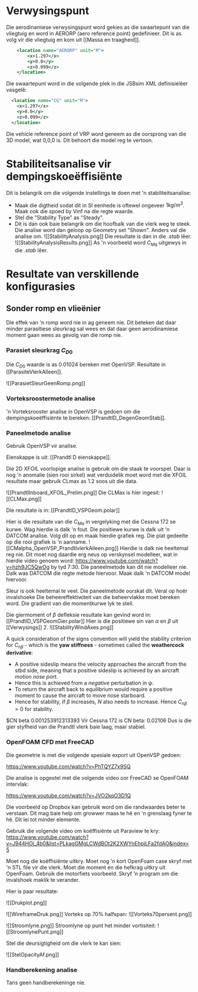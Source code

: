 
# Verwysingspunt

Die aerodinamiese verwysingspunt word gekies as die swaartepunt van die vliegtuig en word in AERORP (aero reference point) gedefinieer.  Dit is as volg vir die vliegtuig en kom uit [[Massa en traagheid]].

```xml
    <location name="AERORP" unit="M">
        <x>1.297</x>
        <y>0.0</y>
        <z>0.099</z>
    </location>
```

Die swaartepunt word in die volgende plek in die JSBsim XML definisielêer vasgelê:

```xml
  <location name="CG" unit="M">
    <x>1.297</x>
    <y>0.0</y>
    <z>0.099</z>
  </location>
```


Die vehicle reference point of VRP word geneem as die oorsprong van die 3D model, wat 0,0,0 is.  Dit behoort die model reg te vertoon.

# Stabiliteitsanalise vir dempingskoeëffisiënte

Dit is belangrik om die volgende instellings te doen met 'n stabiliteitsanalise:
- Maak die digtheid sodat dit in SI eenhede is oftewel ongeveer $1kg/m^3$.  Maak ook die spoed by Vinf na die regte waarde.
- Stel die "Stability Type" as "Steady".
- Dit is dan ook baie belangrik om die hoofbalk van die vlerk weg te steek.  Die analise word dan geloop op Geometry set "Shown".  Anders val die analise om.
![[StabilityAnalysis.png]]
Die resultate is dan in die *.stab* lêer.
![[StabilityAnalysisResults.png]]
As 'n voorbeeld word $C_{Mq}$ uitgewys in die *.stab* lêer.

# Resultate van verskillende konfigurasies
## Sonder romp en vlieënier

Die effek van 'n romp word nie in ag geneem nie.  Dit beteken dat daar minder parasitiese sleurkrag sal wees en dat daar geen aerodinamiese moment gaan wees as gevolg van die romp nie.

### Parasiet sleurkrag $C_{D0}$

Die $C_{D0}$ waarde is as 0.01024 bereken met OpenVSP.
Resultate in [[ParasiteVlerkAlleen]].

![[ParasietSleurGeenRomp.png]]

### Vorteksroostermetode analise

'n Vorteksrooster analise in OpenVSP is gedoen om die dempingskoeëffisiënte te bereken:  [[PrandtlD_DegenGeomStab]].

### Paneelmetode analise

Gebruik OpenVSP vir analise.

Eienskappe is uit:  [[Prandtl D eienskappe]].

Die 2D XFOIL voorlopige analise is gebruik om die staak te voorspel.  Daar is nog 'n anomalie (sien rooi sirkel) wat verduidelik moet word met die XFOIL resultate maar gebruik CLmax as 1.2 soos uit die data.

![[PrandtlInboard_XFOIL_Prelim.png]]
Die CLMax is hier ingesit:
![[CLMax.png]]

Die resultate is in:  [[PrandtlD_VSPGeom.polar]]

Hier is die resultate van die $C_{M \alpha}$ in vergelyking met die Cessna 172 se kurwe.  Wag hierdie is dalk 'n fout.  Die positiewe kurwe is dalk uit 'n DATCOM analise.  Volg dit op en maak hierdie grafiek reg.  Die plat gedeelte op die rooi grafiek is 'n aanname.
![[CMalpha_OpenVSP_PrandtlvlerkAlleen.png]]
Hierdie is dalk nie heeltemal reg nie.  Dit moet nog daardie erg neus op verskynsel modelleer, wat in hierdie video genoem word:  https://www.youtube.com/watch?v=hzh9JC5QwOg by tyd 7:30.  Die paneelmetode kan dit nie modelleer nie.  Dalk was DATCOM die regte metode hiervoor.  Maak dalk 'n DATCOM model hiervoor.

Sleur is ook  heeltemal te veel.  Die paneelmetode oorskat dit.  Veral op hoër invalshoeke
Die beheereffektiwiteit van die beheervlakke moet bereken word.
Die gradient van die momentkurwe lyk te steil.


Die giermoment of $\beta$ defleksie resultate kan gevind word in:  [[PrandtlD_VSPGeomGier.polar]]
Hier is die positiewe sin van $\alpha$ en $\beta$ uit [[Verwysings]] 2.
![[StabilityWindAxes.png]]

A quick consideration of the signs convention will yield the stability criterion for $C_{n \beta}$ - which is the **yaw stiffness** - sometimes called the **weathercock derivative**:

- A positive sideslip means the velocity approaches the aircraft from the stbd side, meaning that a positive sideslip is achieved by an aircraft motion _nose port_.
- Hence this is achieved from a _negative_ perturbation in $\psi$.
- To return the aircraft back to equilibrium would require a positive moment to cause the aircraft to move nose starboard.
- Hence for stability, if $\beta$ increases, $N$ also needs to increase. Hence $C_{n \beta} > 0$ for stability.

$CN beta	0.001253912313393		Vir Cessna 172 is CN beta:		0.02106	Dus is die gier styfheid van die Prandtl vlerk baie laag, maar stabiel.

### OpenFOAM CFD met FreeCAD

Die geometrie is met die volgende spesiale export uit OpenVSP gedoen:

https://www.youtube.com/watch?v=PhTQYZ7x9SQ

Die analise is opgestel met die volgende video oor FreeCAD se OpenFOAM intervlak:

https://www.youtube.com/watch?v=JVO2kqO3D1Q

Die voorbeeld op Dropbox kan gebruik word om die randwaardes beter te verstaan.
Dit mag baie help om growwer maas te hê en 'n grenslaag fyner te hê.  Dit lei tot minder elemente.

Gebruik die volgende video om koëffisiënte uit Paraview te kry:
https://www.youtube.com/watch?v=J944HOj_4b0&list=PLkagGMgLCWdBOt2K2XWYnEhpjLFa2fdAO&index=5

Moet nog die koëffisiënte uitkry.
Moet nog 'n kort OpenFoam case skryf met 'n STL file vir die vlerk.  Moet die moment en die hefkrag uitkry uit OpenFoam.  Gebruik die motorfiets voorbeeld.
Skryf 'n program om die invalshoek maklik te verander.

Hier is paar resultate:

![[Drukplot.png]]

![[WireframeDruk.png]]
Vorteks op 70% halfspan:
![[Vorteks70persent.png]]

![[Stroomlyne.png]]
Stroomlyne op punt het minder vortisiteit:
![[StroomlynePunt.png]]

Stel die deursigtigheid om die vlerk te kan sien:

![[StelOpacityAf.png]]
### Handberekening analise

Tans geen handberekeninge nie.